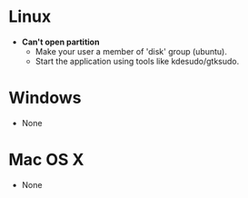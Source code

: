 # **Linux** #

  * **Can't open partition**
    * Make your user a member of 'disk' group (ubuntu).
    * Start the application using tools like kdesudo/gtksudo.

# **Windows** #

  * None

# **Mac OS X** #

  * None